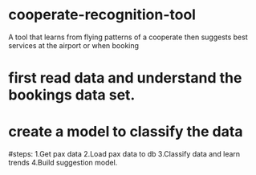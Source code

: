 # cooperate-recognition-tool
A tool that learns from flying patterns of a cooperate then suggests best services at the airport or when booking
# first read data and understand the bookings data set.
# create a model to classify the data
#steps: 
1.Get pax data
2.Load pax data to db
3.Classify data and learn trends
4.Build suggestion model.
